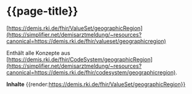 # {{page-title}} 
[https://demis.rki.de/fhir/ValueSet/geographicRegion](https://simplifier.net/demisarztmeldung/~resources?canonical=https://demis.rki.de/fhir/valueset/geographicregion)   

Enthält alle Konzepte aus [https://demis.rki.de/fhir/CodeSystem/geographicRegion](https://simplifier.net/demisarztmeldung/~resources?canonical=https://demis.rki.de/fhir/codesystem/geographicregion).  

**Inhalte**
{{render:https://demis.rki.de/fhir/ValueSet/geographicRegion}}